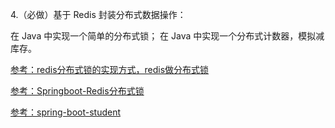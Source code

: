 
4.（必做）基于 Redis 封装分布式数据操作：

在 Java 中实现一个简单的分布式锁；
在 Java 中实现一个分布式计数器，模拟减库存。


[参考：redis分布式锁的实现方式，redis做分布式锁](https://zhuanlan.zhihu.com/p/32417924)

[参考：Springboot-Redis分布式锁](https://blog.csdn.net/ljk168/article/details/87870677)

[参考：spring-boot-student](https://github.com/wyh-spring-ecosystem-student/spring-boot-student)
